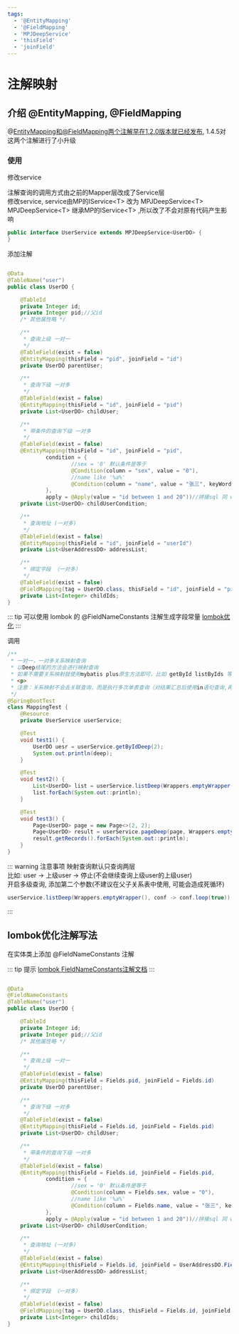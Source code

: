```yaml
---
tags:
  - '@EntityMapping'
  - '@FieldMapping'
  - 'MPJDeepService'
  - 'thisField'
  - 'joinField'
---
```


# 注解映射

## 介绍 @EntityMapping, @FieldMapping

@EntityMapping和@FieldMapping两个注解早在1.2.0版本就已经发布, 1.4.5对这两个注解进行了小升级

### 使用

修改service

注解查询的调用方式由之前的Mapper层改成了Service层  
修改service, service由MP的IService\<T\> 改为 MPJDeepService\<T\>  
MPJDeepService\<T\> 继承MP的IService\<T\> ,所以改了不会对原有代码产生影响

```java
public interface UserService extends MPJDeepService<UserDO> {
}
```

添加注解

```java

@Data
@TableName("user")
public class UserDO {

    @TableId
    private Integer id;
    private Integer pid;//父id
    /* 其他属性略 */

    /**
     * 查询上级 一对一
     */
    @TableField(exist = false)
    @EntityMapping(thisField = "pid", joinField = "id")
    private UserDO parentUser;

    /**
     * 查询下级 一对多
     */
    @TableField(exist = false)
    @EntityMapping(thisField = "id", joinField = "pid")
    private List<UserDO> childUser;

    /**
     * 带条件的查询下级 一对多
     */
    @TableField(exist = false)
    @EntityMapping(thisField = "id", joinField = "pid",
            condition = {
                    //sex = '0' 默认条件是等于
                    @Condition(column = "sex", value = "0"),
                    //name like '%a%'
                    @Condition(column = "name", value = "张三", keyWord = SqlKeyword.LIKE)
            },
            apply = @Apply(value = "id between 1 and 20"))//拼接sql 同 wrapper.apply()
    private List<UserDO> childUserCondition;

    /**
     * 查询地址 (一对多)
     */
    @TableField(exist = false)
    @EntityMapping(thisField = "id", joinField = "userId")
    private List<UserAddressDO> addressList;

    /**
     * 绑定字段 （一对多）
     */
    @TableField(exist = false)
    @FieldMapping(tag = UserDO.class, thisField = "id", joinField = "pid", select = "id")
    private List<Integer> childIds;
}
```

::: tip
可以使用 lombok 的 @FieldNameConstants 注解生成字段常量
[lombok优化](./az.html#lombok优化注解写法)
:::

调用

```java
/**
 * 一对一，一对多关系映射查询
 * 以Deep结尾的方法会进行映射查询
 * 如果不需要关系映射就使用mybatis plus原生方法即可，比如 getById listByIds 等
 * <p>
 * 注意：关系映射不会去关联查询，而是执行多次单表查询（对结果汇总后使用in语句查询,再对结果进行匹配）
 */
@SpringBootTest
class MappingTest {
    @Resource
    private UserService userService;

    @Test
    void test1() {
        UserDO uesr = userService.getByIdDeep(2);
        System.out.println(deep);
    }

    @Test
    void test2() {
        List<UserDO> list = userService.listDeep(Wrappers.emptyWrapper());
        list.forEach(System.out::println);
    }

    @Test
    void test3() {
        Page<UserDO> page = new Page<>(2, 2);
        Page<UserDO> result = userService.pageDeep(page, Wrappers.emptyWrapper());
        result.getRecords().forEach(System.out::println);
    }
}
```

::: warning 注意事项
映射查询默认只查询两层  
比如: user -> 上级user -> 停止(不会继续查询上级user的上级user)  
开启多级查询, 添加第二个参数(不建议在父子关系表中使用, 可能会造成死循环)

```java
userService.listDeep(Wrappers.emptyWrapper(), conf -> conf.loop(true));
```

:::

## lombok优化注解写法

在实体类上添加 @FieldNameConstants 注解

::: tip 提示
[lombok FieldNameConstants注解文档](https://projectlombok.org/features/experimental/FieldNameConstants)
:::

```java

@Data
@FieldNameConstants
@TableName("user")
public class UserDO {

    @TableId
    private Integer id;
    private Integer pid;//父id
    /* 其他属性略 */

    /**
     * 查询上级 一对一
     */
    @TableField(exist = false)
    @EntityMapping(thisField = Fields.pid, joinField = Fields.id)
    private UserDO parentUser;

    /**
     * 查询下级 一对多
     */
    @TableField(exist = false)
    @EntityMapping(thisField = Fields.id, joinField = Fields.pid)
    private List<UserDO> childUser;

    /**
     * 带条件的查询下级 一对多
     */
    @TableField(exist = false)
    @EntityMapping(thisField = Fields.id, joinField = Fields.pid,
            condition = {
                    //sex = '0' 默认条件是等于
                    @Condition(column = Fields.sex, value = "0"),
                    //name like '%a%'
                    @Condition(column = Fields.name, value = "张三", keyWord = SqlKeyword.LIKE)
            },
            apply = @Apply(value = "id between 1 and 20"))//拼接sql 同 wrapper.apply()
    private List<UserDO> childUserCondition;

    /**
     * 查询地址 (一对多)
     */
    @TableField(exist = false)
    @EntityMapping(thisField = Fields.id, joinField = UserAddressDO.Fields.userId)
    private List<UserAddressDO> addressList;

    /**
     * 绑定字段 （一对多）
     */
    @TableField(exist = false)
    @FieldMapping(tag = UserDO.class, thisField = Fields.id, joinField = Fields.pid, select = Fields.id)
    private List<Integer> childIds;
}
```
